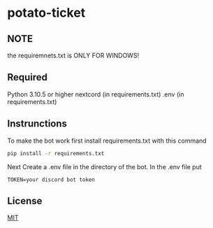 # potato-ticket

## NOTE

the requiremnets.txt is ONLY FOR WINDOWS!

## Required

Python 3.10.5 or higher
nextcord (in requirements.txt)
.env (in requirements.txt)

## Instrunctions

To make the bot work first install requirements.txt with this command
```bash
pip install -r requirements.txt
```

Next Create a .env file in the directory of the bot. In the .env file put
```.env
TOKEN=your discord bot token
```

## License
[MIT](https://choosealicense.com/licenses/mit/)